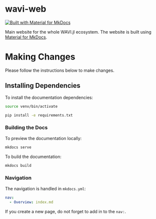 # wavi-web
[![Built with Material for MkDocs](https://img.shields.io/badge/Material_for_MkDocs-526CFE?style=for-the-badge&logo=MaterialForMkDocs&logoColor=white)](https://squidfunk.github.io/mkdocs-material/)

Main website for the whole WAVI.jl ecosystem. The website is built using [Material for MkDocs](https://squidfunk.github.io/mkdocs-material/).

# Making Changes

Please follow the instructions below to make changes.

## Installing Dependencies
To install the documentation dependencies:

```bash
source venv/bin/activate

pip install -e requirements.txt
```

### Building the Docs
To preview the documentation locally:
```bash
mkdocs serve
```

To build the documentation:
```bash
mkdocs build
```

### Navigation
The navigation is handled in `mkdocs.yml`:
```yaml
nav:
  - Overview: index.md
```
If you create a new page, do not forget to add in to the `nav:`.
